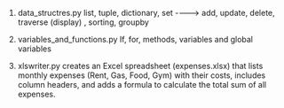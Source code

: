 1. data_structres.py 
   list, tuple, dictionary, set ----> add, update, delete, traverse (display) , sorting, groupby

2. variables_and_functions.py
   If, for, methods, variables and global variables
   
3. xlswriter.py
   creates an Excel spreadsheet (expenses.xlsx) that lists monthly expenses (Rent, Gas, Food, Gym) with their costs, includes column headers, and adds a formula to calculate the total sum of all expenses.
